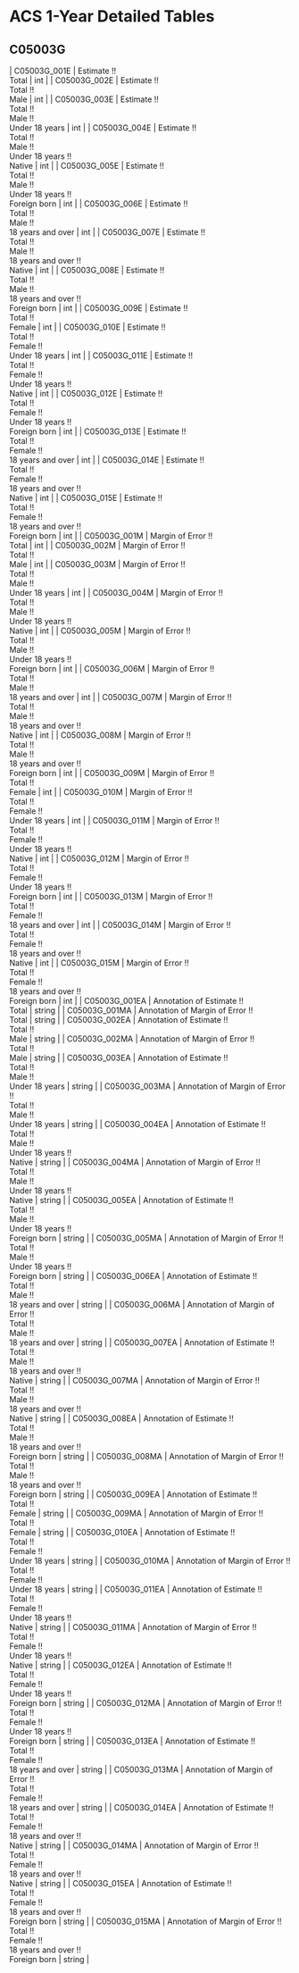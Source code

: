 # ACS 1-Year Detailed Tables

## C05003G

| C05003G_001E | Estimate !!<br>Total | int |
| C05003G_002E | Estimate !!<br>Total !!<br>Male | int |
| C05003G_003E | Estimate !!<br>Total !!<br>Male !!<br>Under 18 years | int |
| C05003G_004E | Estimate !!<br>Total !!<br>Male !!<br>Under 18 years !!<br>Native | int |
| C05003G_005E | Estimate !!<br>Total !!<br>Male !!<br>Under 18 years !!<br>Foreign born | int |
| C05003G_006E | Estimate !!<br>Total !!<br>Male !!<br>18 years and over | int |
| C05003G_007E | Estimate !!<br>Total !!<br>Male !!<br>18 years and over !!<br>Native | int |
| C05003G_008E | Estimate !!<br>Total !!<br>Male !!<br>18 years and over !!<br>Foreign born | int |
| C05003G_009E | Estimate !!<br>Total !!<br>Female | int |
| C05003G_010E | Estimate !!<br>Total !!<br>Female !!<br>Under 18 years | int |
| C05003G_011E | Estimate !!<br>Total !!<br>Female !!<br>Under 18 years !!<br>Native | int |
| C05003G_012E | Estimate !!<br>Total !!<br>Female !!<br>Under 18 years !!<br>Foreign born | int |
| C05003G_013E | Estimate !!<br>Total !!<br>Female !!<br>18 years and over | int |
| C05003G_014E | Estimate !!<br>Total !!<br>Female !!<br>18 years and over !!<br>Native | int |
| C05003G_015E | Estimate !!<br>Total !!<br>Female !!<br>18 years and over !!<br>Foreign born | int |
| C05003G_001M | Margin of Error !!<br>Total | int |
| C05003G_002M | Margin of Error !!<br>Total !!<br>Male | int |
| C05003G_003M | Margin of Error !!<br>Total !!<br>Male !!<br>Under 18 years | int |
| C05003G_004M | Margin of Error !!<br>Total !!<br>Male !!<br>Under 18 years !!<br>Native | int |
| C05003G_005M | Margin of Error !!<br>Total !!<br>Male !!<br>Under 18 years !!<br>Foreign born | int |
| C05003G_006M | Margin of Error !!<br>Total !!<br>Male !!<br>18 years and over | int |
| C05003G_007M | Margin of Error !!<br>Total !!<br>Male !!<br>18 years and over !!<br>Native | int |
| C05003G_008M | Margin of Error !!<br>Total !!<br>Male !!<br>18 years and over !!<br>Foreign born | int |
| C05003G_009M | Margin of Error !!<br>Total !!<br>Female | int |
| C05003G_010M | Margin of Error !!<br>Total !!<br>Female !!<br>Under 18 years | int |
| C05003G_011M | Margin of Error !!<br>Total !!<br>Female !!<br>Under 18 years !!<br>Native | int |
| C05003G_012M | Margin of Error !!<br>Total !!<br>Female !!<br>Under 18 years !!<br>Foreign born | int |
| C05003G_013M | Margin of Error !!<br>Total !!<br>Female !!<br>18 years and over | int |
| C05003G_014M | Margin of Error !!<br>Total !!<br>Female !!<br>18 years and over !!<br>Native | int |
| C05003G_015M | Margin of Error !!<br>Total !!<br>Female !!<br>18 years and over !!<br>Foreign born | int |
| C05003G_001EA | Annotation of Estimate !!<br>Total | string |
| C05003G_001MA | Annotation of Margin of Error !!<br>Total | string |
| C05003G_002EA | Annotation of Estimate !!<br>Total !!<br>Male | string |
| C05003G_002MA | Annotation of Margin of Error !!<br>Total !!<br>Male | string |
| C05003G_003EA | Annotation of Estimate !!<br>Total !!<br>Male !!<br>Under 18 years | string |
| C05003G_003MA | Annotation of Margin of Error !!<br>Total !!<br>Male !!<br>Under 18 years | string |
| C05003G_004EA | Annotation of Estimate !!<br>Total !!<br>Male !!<br>Under 18 years !!<br>Native | string |
| C05003G_004MA | Annotation of Margin of Error !!<br>Total !!<br>Male !!<br>Under 18 years !!<br>Native | string |
| C05003G_005EA | Annotation of Estimate !!<br>Total !!<br>Male !!<br>Under 18 years !!<br>Foreign born | string |
| C05003G_005MA | Annotation of Margin of Error !!<br>Total !!<br>Male !!<br>Under 18 years !!<br>Foreign born | string |
| C05003G_006EA | Annotation of Estimate !!<br>Total !!<br>Male !!<br>18 years and over | string |
| C05003G_006MA | Annotation of Margin of Error !!<br>Total !!<br>Male !!<br>18 years and over | string |
| C05003G_007EA | Annotation of Estimate !!<br>Total !!<br>Male !!<br>18 years and over !!<br>Native | string |
| C05003G_007MA | Annotation of Margin of Error !!<br>Total !!<br>Male !!<br>18 years and over !!<br>Native | string |
| C05003G_008EA | Annotation of Estimate !!<br>Total !!<br>Male !!<br>18 years and over !!<br>Foreign born | string |
| C05003G_008MA | Annotation of Margin of Error !!<br>Total !!<br>Male !!<br>18 years and over !!<br>Foreign born | string |
| C05003G_009EA | Annotation of Estimate !!<br>Total !!<br>Female | string |
| C05003G_009MA | Annotation of Margin of Error !!<br>Total !!<br>Female | string |
| C05003G_010EA | Annotation of Estimate !!<br>Total !!<br>Female !!<br>Under 18 years | string |
| C05003G_010MA | Annotation of Margin of Error !!<br>Total !!<br>Female !!<br>Under 18 years | string |
| C05003G_011EA | Annotation of Estimate !!<br>Total !!<br>Female !!<br>Under 18 years !!<br>Native | string |
| C05003G_011MA | Annotation of Margin of Error !!<br>Total !!<br>Female !!<br>Under 18 years !!<br>Native | string |
| C05003G_012EA | Annotation of Estimate !!<br>Total !!<br>Female !!<br>Under 18 years !!<br>Foreign born | string |
| C05003G_012MA | Annotation of Margin of Error !!<br>Total !!<br>Female !!<br>Under 18 years !!<br>Foreign born | string |
| C05003G_013EA | Annotation of Estimate !!<br>Total !!<br>Female !!<br>18 years and over | string |
| C05003G_013MA | Annotation of Margin of Error !!<br>Total !!<br>Female !!<br>18 years and over | string |
| C05003G_014EA | Annotation of Estimate !!<br>Total !!<br>Female !!<br>18 years and over !!<br>Native | string |
| C05003G_014MA | Annotation of Margin of Error !!<br>Total !!<br>Female !!<br>18 years and over !!<br>Native | string |
| C05003G_015EA | Annotation of Estimate !!<br>Total !!<br>Female !!<br>18 years and over !!<br>Foreign born | string |
| C05003G_015MA | Annotation of Margin of Error !!<br>Total !!<br>Female !!<br>18 years and over !!<br>Foreign born | string |

